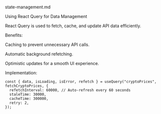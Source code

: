 state-management.md

Using React Query for Data Management

React Query is used to fetch, cache, and update API data efficiently.

Benefits:

Caching to prevent unnecessary API calls.

Automatic background refetching.

Optimistic updates for a smooth UI experience.

Implementation:

```
const { data, isLoading, isError, refetch } = useQuery("cryptoPrices", fetchCryptoPrices, {
  refetchInterval: 60000, // Auto-refresh every 60 seconds
  staleTime: 30000,
  cacheTime: 300000,
  retry: 2,
});
```

